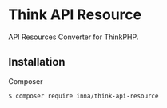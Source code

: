 # Think API Resource

API Resources Converter for ThinkPHP.

## Installation

Composer

```shell
$ composer require inna/think-api-resource
```
